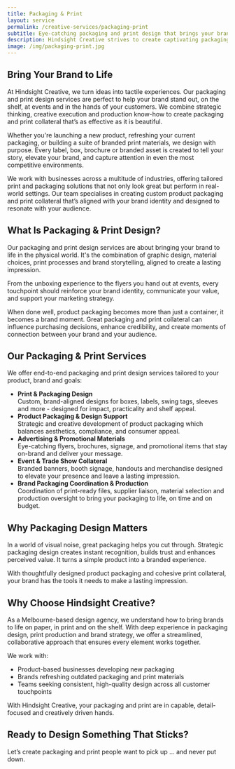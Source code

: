 ```yaml
---
title: Packaging & Print
layout: service
permalink: /creative-services/packaging-print
subtitle: Eye-catching packaging and print design that brings your brand to life and leaves a lasting impression.
description: Hindsight Creative strives to create captivating packaging and print elements designed to enhance your brand's identity and leave a lasting impression. Our expert team combines creativity, attention to detail, and a deep understanding of your brand to deliver custom packaging designs and print collateral that truly represent your unique offerings. Whether you need eye-catching product packaging, label designs, or professional print collateral, we have the expertise to create stunning solutions that leave a lasting impact.
image: /img/packaging-print.jpg
---
```


## Bring Your Brand to Life

At Hindsight Creative, we turn ideas into tactile experiences. Our packaging and print design services are perfect to help your brand stand out, on the shelf, at events and in the hands of your customers. We combine strategic thinking, creative execution and production know-how to create packaging and print collateral that’s as effective as it is beautiful.

Whether you're launching a new product, refreshing your current packaging, or building a suite of branded print materials, we design with purpose. Every label, box, brochure or branded asset is created to tell your story, elevate your brand, and capture attention in even the most competitive environments.

We work with businesses across a multitude of industries, offering tailored print and packaging solutions that not only look great but perform in real-world settings. Our team specialises in creating custom product packaging and print collateral that’s aligned with your brand identity and designed to resonate with your audience.

## What Is Packaging & Print Design?

Our packaging and print design services are about bringing your brand to life in the physical world. It's the combination of graphic design, material choices, print processes and brand storytelling, aligned to create a lasting impression.

From the unboxing experience to the flyers you hand out at events, every touchpoint should reinforce your brand identity, communicate your value, and support your marketing strategy.

When done well, product packaging becomes more than just a container, it becomes a brand moment. Great packaging and print collateral can influence purchasing decisions, enhance credibility, and create moments of connection between your brand and your audience.

## Our Packaging & Print Services

We offer end-to-end packaging and print design services tailored to your product, brand and goals:

- **Print & Packaging Design**  
   Custom, brand-aligned designs for boxes, labels, swing tags, sleeves and more - designed for impact, practicality and shelf appeal.
- **Product Packaging & Design Support**  
   Strategic and creative development of product packaging which balances aesthetics, compliance, and consumer appeal.
- **Advertising & Promotional Materials**  
   Eye-catching flyers, brochures, signage, and promotional items that stay on-brand and deliver your message.
- **Event & Trade Show Collateral**  
   Branded banners, booth signage, handouts and merchandise designed to elevate your presence and leave a lasting impression.
- **Brand Packaging Coordination & Production**  
   Coordination of print-ready files, supplier liaison, material selection and production oversight to bring your packaging to life, on time and on budget.

## Why Packaging Design Matters

In a world of visual noise, great packaging helps you cut through. Strategic packaging design creates instant recognition, builds trust and enhances perceived value. It turns a simple product into a branded experience.

With thoughtfully designed product packaging and cohesive print collateral, your brand has the tools it needs to make a lasting impression.

## Why Choose Hindsight Creative?

As a Melbourne-based design agency, we understand how to bring brands to life on paper, in print and on the shelf. With deep experience in packaging design, print production and brand strategy, we offer a streamlined, collaborative approach that ensures every element works together.

We work with:

- Product-based businesses developing new packaging
- Brands refreshing outdated packaging and print materials
- Teams seeking consistent, high-quality design across all customer touchpoints

With Hindsight Creative, your packaging and print are in capable, detail-focused and creatively driven hands.

## Ready to Design Something That Sticks?

Let’s create packaging and print people want to pick up … and never put down.
